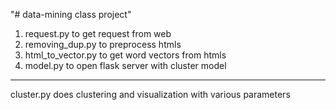 "# data-mining class project" 
1. request.py to get request from web
2. removing_dup.py to preprocess htmls
3. html_to_vector.py to get word vectors from htmls
4. model.py to open flask server with cluster model

------
cluster.py does clustering and visualization with various parameters
